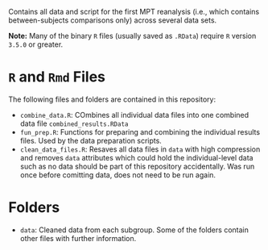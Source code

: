 
Contains all data and script for the first MPT reanalysis (i.e., which contains between-subjects comparisons only) across several data sets.

**Note:** Many of the binary `R` files (usually saved as `.RData`) require `R` version `3.5.0` or greater.

# `R` and `Rmd` Files 

The following files and folders are contained in this repository:

- `combine_data.R`: COmbines all individual data files into one combined data file `combined_results.RData`
- `fun_prep.R`: Functions for preparing and combining the individual results files. Used by the data preparation scripts.
- `clean_data_files.R`: Resaves all data files in `data` with high compression and removes `data` attributes which could hold the individual-level data such as no data should be part of this repository accidentally. Was run once before comitting data, does not need to be run again.



# Folders

- `data`: Cleaned data from each subgroup. Some of the folders contain other files with further information. 
